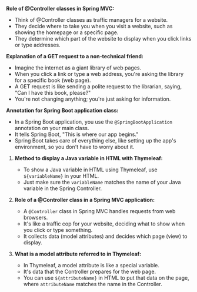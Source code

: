 **Role of @Controller classes in Spring MVC:**
- Think of @Controller classes as traffic managers for a website.
- They decide where to take you when you visit a website, such as showing the homepage or a specific page.
- They determine which part of the website to display when you click links or type addresses.

**Explanation of a GET request to a non-technical friend:**
- Imagine the internet as a giant library of web pages.
- When you click a link or type a web address, you're asking the library for a specific book (web page).
- A GET request is like sending a polite request to the librarian, saying, "Can I have this book, please?"
- You're not changing anything; you're just asking for information.

**Annotation for Spring Boot application class:**
- In a Spring Boot application, you use the `@SpringBootApplication` annotation on your main class.
- It tells Spring Boot, "This is where our app begins."
- Spring Boot takes care of everything else, like setting up the app's environment, so you don't have to worry about it.


1. **Method to display a Java variable in HTML with Thymeleaf:**
   - To show a Java variable in HTML using Thymeleaf, use `${variableName}` in your HTML.
   - Just make sure the `variableName` matches the name of your Java variable in the Spring Controller.

2. **Role of a @Controller class in a Spring MVC application:**
   - A `@Controller` class in Spring MVC handles requests from web browsers.
   - It's like a traffic cop for your website, deciding what to show when you click or type something.
   - It collects data (model attributes) and decides which page (view) to display.

3. **What is a model attribute referred to in Thymeleaf:**
   - In Thymeleaf, a model attribute is like a special variable.
   - It's data that the Controller prepares for the web page.
   - You can use `${attributeName}` in HTML to put that data on the page, where `attributeName` matches the name in the Controller.
